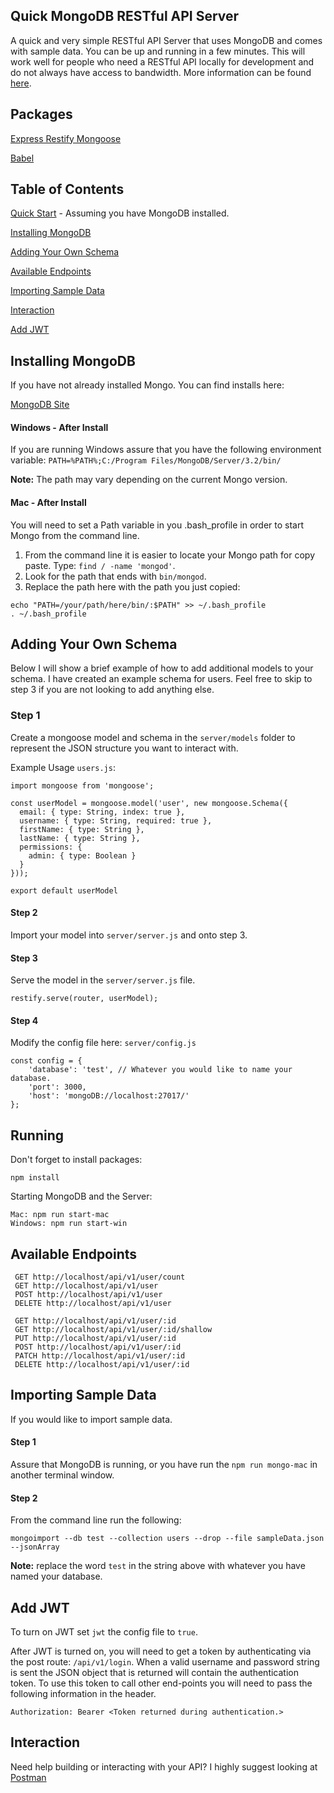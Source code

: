 ## Quick MongoDB RESTful API Server

A quick and very simple RESTful API Server that uses MongoDB and comes with sample data. You can be up and running in a few minutes. 
This will work well for people who need a RESTful API locally for development and do not always have access 
to bandwidth. More information can be found [here](http://bradjnewman.com/rest,/node,/javascript,/api,/mongodb/2016/09/29/quick-server-mongodb-express.html).

## Packages

[Express Restify Mongoose](https://github.com/florianholzapfel/express-restify-mongoose)

[Babel](https://babeljs.io/)

## Table of Contents  

[Quick Start](#running) - Assuming you have MongoDB installed.

[Installing MongoDB](#installing-mongodb)

[Adding Your Own Schema](#adding-your-own-schema)  

[Available Endpoints](#available-endpoints)  

[Importing Sample Data](#importing-sample-data)  

[Interaction](#interaction)  

[Add JWT](#add-jwt)  

## Installing MongoDB

If you have not already installed Mongo. You can find installs here: 

[MongoDB Site](https://www.mongoDB.com/download-center#community)

#### Windows - After Install
If you are running Windows assure that you have the following environment variable:
 ```PATH=%PATH%;C:/Program Files/MongoDB/Server/3.2/bin/```
 
**Note:** The path may vary depending on the current Mongo version.
 
#### Mac - After Install
You will need to set a Path variable in you .bash_profile in order to start Mongo from the command line.

1. From the command line it is easier to locate your Mongo path for copy paste. Type: ```find / -name 'mongod'```.
2. Look for the path that ends with ```bin/mongod```.
3. Replace the path here with the path you just copied: 
```
echo "PATH=/your/path/here/bin/:$PATH" >> ~/.bash_profile
. ~/.bash_profile
```


## Adding Your Own Schema

Below I will show a brief example of how to add additional models to your schema.
I have created an example schema for users. Feel free to skip to step 3 if you are not looking to add anything else.

### Step 1

Create a mongoose model and schema in the ```server/models``` folder to represent the JSON structure you want to interact with.

Example Usage ```users.js```:

```
import mongoose from 'mongoose';

const userModel = mongoose.model('user', new mongoose.Schema({
  email: { type: String, index: true },
  username: { type: String, required: true },
  firstName: { type: String },
  lastName: { type: String },
  permissions: {
    admin: { type: Boolean }
  }
}));

export default userModel
```

#### Step 2 

Import your model into ```server/server.js``` and onto step 3.
 
 
#### Step 3

Serve the model in the ```server/server.js``` file.

```
restify.serve(router, userModel);
```

#### Step 4

Modify the config file here: ```server/config.js```

```
const config = {
    'database': 'test', // Whatever you would like to name your database.
    'port': 3000,
    'host': 'mongoDB://localhost:27017/'
};
```

## Running

Don't forget to install packages:

```
npm install
```

Starting MongoDB and the Server: 

```
Mac: npm run start-mac
Windows: npm run start-win
```

## Available Endpoints

```
 GET http://localhost/api/v1/user/count
 GET http://localhost/api/v1/user
 POST http://localhost/api/v1/user
 DELETE http://localhost/api/v1/user

 GET http://localhost/api/v1/user/:id
 GET http://localhost/api/v1/user/:id/shallow
 PUT http://localhost/api/v1/user/:id
 POST http://localhost/api/v1/user/:id
 PATCH http://localhost/api/v1/user/:id
 DELETE http://localhost/api/v1/user/:id
```

## Importing Sample Data

If you would like to import sample data. 

#### Step 1
Assure that MongoDB is running, or you have run the ```npm run mongo-mac``` in another terminal window.
 
#### Step 2
From the command line run the following:

```
mongoimport --db test --collection users --drop --file sampleData.json --jsonArray
```

**Note:** replace the word ```test``` in the string above with whatever you have named your database.

## Add JWT

To turn on JWT set ```jwt``` the config file to ```true```.

After JWT is turned on, you will need to get a token by authenticating via the post route: ```/api/v1/login```. When a valid
username and password string is sent the JSON object that is returned will contain the authentication token. To use this token to call
other end-points you will need to pass the following information in the header.

````Authorization: Bearer <Token returned during authentication.>````

## Interaction

Need help building or interacting with your API? I highly suggest looking at [Postman](https://www.getpostman.com/) 

